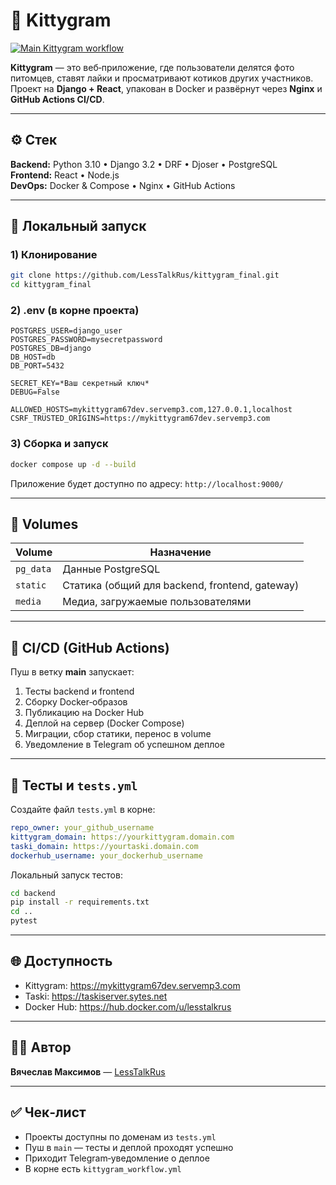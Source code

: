 # 🐾 Kittygram

[![Main Kittygram workflow](https://github.com/LessTalkRus/kittygram_final/actions/workflows/main.yml/badge.svg)](https://github.com/LessTalkRus/kittygram_final/actions/workflows/main.yml)

**Kittygram** — это веб‑приложение, где пользователи делятся фото питомцев, ставят лайки и просматривают котиков других участников.  
Проект на **Django + React**, упакован в Docker и развёрнут через **Nginx** и **GitHub Actions CI/CD**.

---

## ⚙️ Стек

**Backend:** Python 3.10 • Django 3.2 • DRF • Djoser • PostgreSQL  
**Frontend:** React • Node.js  
**DevOps:** Docker & Compose • Nginx • GitHub Actions

---

## 🚀 Локальный запуск

### 1) Клонирование
```bash
git clone https://github.com/LessTalkRus/kittygram_final.git
cd kittygram_final
```

### 2) .env (в корне проекта)
```env
POSTGRES_USER=django_user
POSTGRES_PASSWORD=mysecretpassword
POSTGRES_DB=django
DB_HOST=db
DB_PORT=5432

SECRET_KEY=*Ваш секретный ключ*
DEBUG=False

ALLOWED_HOSTS=mykittygram67dev.servemp3.com,127.0.0.1,localhost
CSRF_TRUSTED_ORIGINS=https://mykittygram67dev.servemp3.com
```

### 3) Сборка и запуск
```bash
docker compose up -d --build
```
Приложение будет доступно по адресу: `http://localhost:9000/`

---

## 🧩 Volumes

| Volume  | Назначение |
|---------|------------|
| `pg_data` | Данные PostgreSQL |
| `static`  | Статика (общий для backend, frontend, gateway) |
| `media`   | Медиа, загружаемые пользователями |

---

## 🔄 CI/CD (GitHub Actions)

Пуш в ветку **main** запускает:
1. Тесты backend и frontend  
2. Сборку Docker‑образов  
3. Публикацию на Docker Hub  
4. Деплой на сервер (Docker Compose)  
5. Миграции, сбор статики, перенос в volume  
6. Уведомление в Telegram об успешном деплое

---

## 🧪 Тесты и `tests.yml`

Создайте файл `tests.yml` в корне:
```yaml
repo_owner: your_github_username
kittygram_domain: https://yourkittygram.domain.com
taski_domain: https://yourtaski.domain.com
dockerhub_username: your_dockerhub_username
```

Локальный запуск тестов:
```bash
cd backend
pip install -r requirements.txt
cd ..
pytest
```

---

## 🌐 Доступность

- Kittygram: https://mykittygram67dev.servemp3.com  
- Taski: https://taskiserver.sytes.net  
- Docker Hub: https://hub.docker.com/u/lesstalkrus

---

## 👨‍💻 Автор

**Вячеслав Максимов** — [LessTalkRus](https://github.com/LessTalkRus)

---

## ✅ Чек‑лист

- Проекты доступны по доменам из `tests.yml`  
- Пуш в `main` — тесты и деплой проходят успешно  
- Приходит Telegram‑уведомление о деплое  
- В корне есть `kittygram_workflow.yml`
